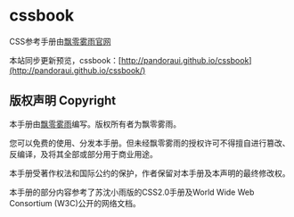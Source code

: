 cssbook
=======

CSS参考手册由[飘零雾雨官网](http://css.doyoe.com)

本站同步更新预览，cssbook：[http://pandoraui.github.io/cssbook](http://pandoraui.github.io/cssbook/)

## 版权声明 Copyright

本手册由[飘零雾雨](http://css.doyoe.com)编写。版权所有者为飘零雾雨。

您可以免费的使用、分发本手册。但未经飘零雾雨的授权许可不得擅自进行篡改、反编译，及将其全部或部分用于商业用途。

本手册受著作权法和国际公约的保护，作者保留对本手册及本声明的最终修改权。

本手册的部分内容参考了苏沈小雨版的CSS2.0手册及World Wide Web Consortium (W3C)公开的网络文档。
